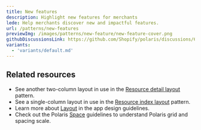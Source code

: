 ```yaml
---
title: New features
description: Highlight new features for merchants
lede: Help merchants discover new and impactful features.
url: /patterns/new-features
previewImg: /images/patterns/new-feature/new-feature-cover.png
githubDiscussionsLink: https://github.com/Shopify/polaris/discussions/6751
variants:
  - 'variants/default.md'
---
```


<div as="Variants"></div>

<div as="Stack" gap="4">

## Related resources

- See another two-column layout in use in the [Resource detail layout](/patterns/resource-details-layout) pattern.
- See a single-column layout in use in the [Resource index layout](/patterns/resource-index-layout) pattern.
- Learn more about [Layout](https://shopify.dev/apps/design-guidelines/layout) in the app design guidelines.
- Check out the Polaris [Space](/design/space) guidelines to understand Polaris grid and spacing scale.

</div>
